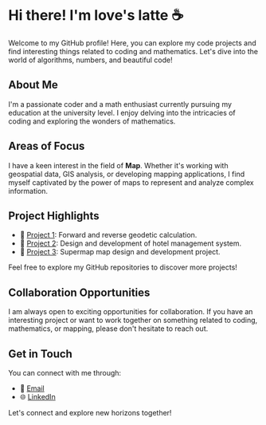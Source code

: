 # Hi there! I'm love's latte ☕️

Welcome to my GitHub profile! Here, you can explore my code projects and find interesting things related to coding and mathematics. 
Let's dive into the world of algorithms, numbers, and beautiful code!

## About Me

I'm a passionate coder and a math enthusiast currently pursuing my education at the university level. 
I enjoy delving into the intricacies of coding and exploring the wonders of mathematics.

## Areas of Focus

I have a keen interest in the field of **Map**. Whether it's working with geospatial data, GIS analysis, or developing mapping applications, 
I find myself captivated by the power of maps to represent and analyze complex information.

## Project Highlights

- 🌟 [Project 1](link_to_project_1): Forward and reverse geodetic calculation.
- 🌟 [Project 2](link_to_project_2): Design and development of hotel management system.
- 🌟 [Project 3](link_to_project_3): Supermap map design and development project.

Feel free to explore my GitHub repositories to discover more projects!

## Collaboration Opportunities

I am always open to exciting opportunities for collaboration. 
If you have an interesting project or want to work together on something related to coding, mathematics, or mapping, please don't hesitate to reach out.

## Get in Touch

You can connect with me through:

- 💬 [Email](mailto:2310318045@qq.com)
- 🌐 [LinkedIn](mailto:cmq2310318054@outlook.com)

Let's connect and explore new horizons together!
